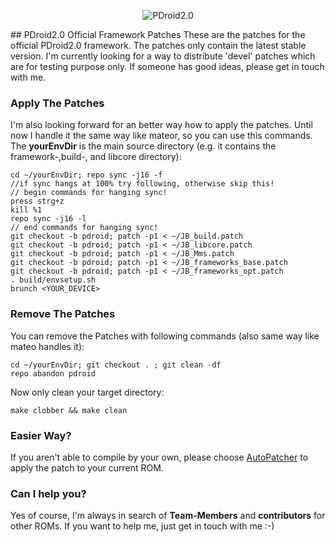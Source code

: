 <p align="center">
  <img src="http://www.privilege-car.de/xda/PDroid-banner.png" alt="PDroid2.0"/>
</p>
## PDroid2.0 Official Framework Patches
These are the patches for the official PDroid2.0 framework. The patches only contain the latest stable version. I'm currently looking for a way to distribute 'devel' patches which are for testing purpose only. If someone has good ideas, please get in touch with me.

### Apply The Patches
I'm also looking forward for an better way how to apply the patches. Until now I handle it the same way like mateor, so you can use this commands. The **yourEnvDir** is the main source directory (e.g. it contains the framework-,build-, and libcore directory):
	
    cd ~/yourEnvDir; repo sync -j16 -f 
    //if sync hangs at 100% try following, otherwise skip this!
    // begin commands for hanging sync!
    press strg+z
    kill %1
    repo sync -j16 -l
    // end commands for hanging sync!
	git checkout -b pdroid; patch -p1 < ~/JB_build.patch
	git checkout -b pdroid; patch -p1 < ~/JB_libcore.patch
	git checkout -b pdroid; patch -p1 < ~/JB_Mms.patch
	git checkout -b pdroid; patch -p1 < ~/JB_frameworks_base.patch
	git checkout -b pdroid; patch -p1 < ~/JB_frameworks_opt.patch
	. build/envsetup.sh 
    brunch <YOUR_DEVICE>

### Remove The Patches
You can remove the Patches with following commands (also same way like mateo handles it):

	cd ~/yourEnvDir; git checkout . ; git clean -df
	repo abandon pdroid
    
Now only clean your target directory:

	make clobber && make clean
### Easier Way?
If you aren't able to compile by your own, please choose [AutoPatcher](http://forum.xda-developers.com/showthread.php?t=1719408) to apply the patch to your current ROM.

### Can I help you?
Yes of course, I'm always in search of **Team-Members** and **contributors** for other ROMs. If you want to help me, just get in touch with me :-)
